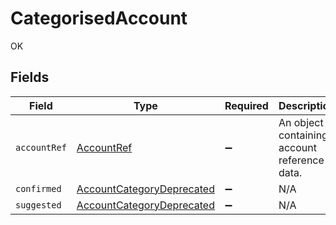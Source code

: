 # CategorisedAccount

OK


## Fields

| Field                                                                         | Type                                                                          | Required                                                                      | Description                                                                   |
| ----------------------------------------------------------------------------- | ----------------------------------------------------------------------------- | ----------------------------------------------------------------------------- | ----------------------------------------------------------------------------- |
| `accountRef`                                                                  | [AccountRef](../../Models/Shared/AccountRef.md)                               | :heavy_minus_sign:                                                            | An object containing account reference data.                                  |
| `confirmed`                                                                   | [AccountCategoryDeprecated](../../Models/Shared/AccountCategoryDeprecated.md) | :heavy_minus_sign:                                                            | N/A                                                                           |
| `suggested`                                                                   | [AccountCategoryDeprecated](../../Models/Shared/AccountCategoryDeprecated.md) | :heavy_minus_sign:                                                            | N/A                                                                           |